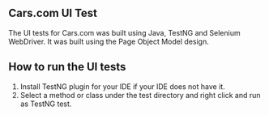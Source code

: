 ## Cars.com UI Test
The UI tests for Cars.com was built using Java, TestNG and Selenium WebDriver. It was built using the Page Object Model design.

## How to run the UI tests
1. Install TestNG plugin for your IDE if your IDE does not have it.
2. Select a method or class under the test directory and right click and run as TestNG test.
